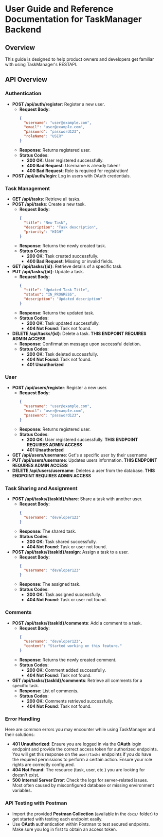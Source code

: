 # User Guide and Reference Documentation for TaskManager Backend

## Overview
This guide is designed to help product owners and developers get familiar with using TaskManager's RESTAPI.
## API Overview

### Authentication
- **POST /api/auth/register**: Register a new user.
  - **Request Body**:
    ```json
    {
      "username": "user@example.com",
      "email": "user@example.com",
      "password": "password123",
      "roleName": "USER"      
    }
    ```
  - **Response**: Returns registered user.
  - **Status Codes**:
    - **200 OK**: User registered successfully.
    - **400 Bad Request**: Username is already taken!
    - **400 Bad Request**: Role is required for registration!
- **POST /api/auth/login**: Log in users with OAuth credentials.

### Task Management
- **GET /api/tasks**: Retrieve all tasks.
- **POST /api/tasks**: Create a new task.
  - **Request Body**:
    ```json
    {
      "title": "New Task",
      "description": "Task description",
      "priority": "HIGH"
    }
    ```
  - **Response**: Returns the newly created task.
  - **Status Codes**:
    - **200 OK**: Task created successfully.
    - **400 Bad Request**: Missing or invalid fields.
- **GET /api/tasks/{id}**: Retrieve details of a specific task.
- **PUT /api/tasks/{id}**: Update a task.
  - **Request Body**:
    ```json
    {
      "title": "Updated Task Title",
      "status": "IN_PROGRESS",
      "description": "Updated description"
    }
    ```
  - **Response**: Returns the updated task.
  - **Status Codes**:
    - **200 OK**: Task updated successfully.
    - **404 Not Found**: Task not found.
- **DELETE /api/tasks/{id}**: Delete a task. **THIS ENDPOINT REQUIRES ADMIN ACCESS**
  - **Response**: Confirmation message upon successful deletion.
  - **Status Codes**:
    - **200 OK**: Task deleted successfully.
    - **404 Not Found**: Task not found.
    - **401 Unauthorized**

### User
- **POST /api/users/register**: Register a new user.
  - **Request Body**:
    ```json
    {
      "username": "user@example.com",
      "email": "user@example.com",
      "password": "password123",   
    }
    ```
  - **Response**: Returns registered user.
  - **Status Codes**:
    - **200 OK**: User registered successfully. **THIS ENDPOINT REQUIRES ADMIN ACCESS**
    - **401 Unauthorized**
- **GET /api/users/username**: Get's a specific user by their username
- **PUT /api/users/username**: Updates users information. **THIS ENDPOINT REQUIRES ADMIN ACCESS**
- **DELETE /api/users/username**: Deletes a user from the database. **THIS ENDPOINT REQUIRES ADMIN ACCESS**

### Task Sharing and Assignment
- **POST /api/tasks/{taskId}/share**: Share a task with another user.
  - **Request Body**:
    ```json
    {
      "username": "developer123"
    }
    ```
  - **Response**: The shared task.
  - **Status Codes**:
    - **200 OK**: Task shared successfully.
    - **404 Not Found**: Task or user not found.
- **POST /api/tasks/{taskId}/assign**: Assign a task to a user.
  - **Request Body**:
    ```json
    {
      "username": "developer123"
    }
    ```
  - **Response**: The assigned task.
  - **Status Codes**:
    - **200 OK**: Task assigned successfully.
    - **404 Not Found**: Task or user not found.

### Comments
- **POST /api/tasks/{taskId}/comments**: Add a comment to a task.
  - **Request Body**:
    ```json
    {
      "username": "developer123",
      "content": "Started working on this feature."
    }
    ```
  - **Response**: Returns the newly created comment.
  - **Status Codes**:
    - **200 OK**: Comment added successfully.
    - **404 Not Found**: Task not found.
- **GET /api/tasks/{taskId}/comments**: Retrieve all comments for a specific task.
  - **Response**: List of comments.
  - **Status Codes**:
    - **200 OK**: Comments retrieved successfully.
    - **404 Not Found**: Task not found.

### Error Handling
Here are common errors you may encounter while using TaskManager and their solutions:

- **401 Unauthorized**: Ensure you are logged in via the **OAuth** login endpoint and provide the correct access token for authorized endpoints. You will get this response on the `user/tasks` endpoints if you do have the required permissions to perform a certain action. Ensure your role rights are correctly configured.
- **404 Not Found**: The resource (task, user, etc.) you are looking for doesn't exist.
- **500 Internal Server Error**: Check the logs for server-related issues. Most often caused by misconfigured database or missing environment variables.

### API Testing with Postman
- Import the provided **Postman Collection** (available in the `docs/` folder) to get started with testing each endpoint easily.
- Use **OAuth** authentication within Postman to test secured endpoints. Make sure you log in first to obtain an access token.
